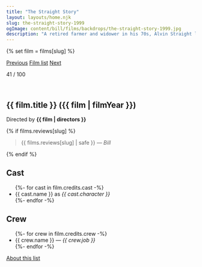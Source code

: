 ```yaml
---
title: "The Straight Story"
layout: layouts/home.njk
slug: the-straight-story-1999
ogImage: content/bill/films/backdrops/the-straight-story-1999.jpg
description: "A retired farmer and widower in his 70s, Alvin Straight learns one day that his distant brother Lyle has suffered a stroke and may not recover. Alvin is determined to make things right with Lyle while he still can, but his brother lives in Wisconsin, while Alvin is stuck in Iowa with no car and no driver's license. Then he hits on the idea of making the trip on his old lawnmower, thus beginning a picturesque and at times deeply spiritual odyssey."
---
```


{% set film = films[slug] %}

<nav class="films">
  <a class="prev" href="../fight-club-1999">Previous</a>
  <a href="../">Film list</a>
  <a class="next" href="../magnolia-1999">Next</a>
</nav>

<p>41 / 100</p>

<article class="film">
  <div class="backdrop-and-poster">
    <img class="poster" src="../films/posters/{{ slug }}.jpg" alt="">
    <img class="backdrop" src="../films/backdrops/{{ slug }}.jpg" alt="">
  </div>

  <h1>{{ film.title }} ({{ film | filmYear }})</h1>

  

  <p class="director">
    Directed by <strong>{{ film | directors }}</strong>
  </p>

  {% if films.reviews[slug] %}
    <blockquote> 
      {{ films.reviews[slug] | safe }} <em>— Bill</em>
    </blockquote> 
  {% endif %}

  <h2>
    Cast
  </h2>
  <ul>
    {%- for cast in film.credits.cast -%}
      <li>
        {{ cast.name }} as <em>{{ cast.character }}</em>
      </li>
    {%- endfor -%}
  </ul>

  <h2>
    Crew
  </h2>
  <ul>
    {%- for crew in film.credits.crew -%}
      <li>
        {{ crew.name }} &mdash; <em>{{ crew.job }}</em>
      </li>
    {%- endfor -%}
  </ul>
</article>
<footer>
  <a href="../about">About this list</a>
</footer>
